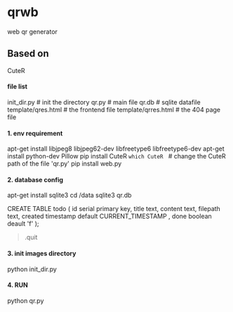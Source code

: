 # qrwb
web qr generator


## Based on 
CuteR

#### file list
init_dir.py    # init the directory
qr.py    # main file
qr.db    # sqlite datafile
template/qres.html    # the frontend file
template/qrres.html    # the 404 page file


#### 1. env requirement
apt-get install libjpeg8 libjpeg62-dev libfreetype6 libfreetype6-dev
apt-get install python-dev Pillow
pip install CuteR
`which CuteR`   # change the CuteR path of the file 'qr.py'
pip install web.py
  
#### 2. database config
apt-get install sqlite3
cd /data
sqlite3 qr.db

CREATE TABLE todo ( 
id serial primary key, 
title text, 
content text,
filepath text,
created timestamp default CURRENT_TIMESTAMP ,
done boolean deault 'f' );

>.quit
 
 
 
#### 3. init images directory
python init_dir.py

#### 4. RUN
python qr.py
